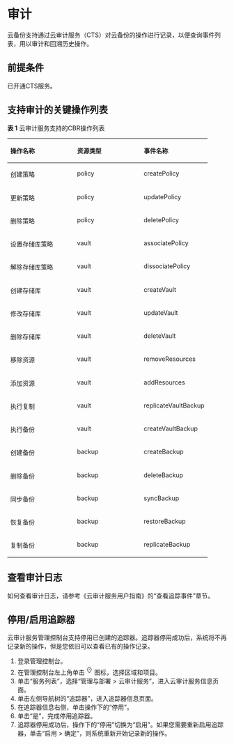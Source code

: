 # 审计<a name="cbr_03_0036"></a>

云备份支持通过云审计服务（CTS）对云备份的操作进行记录，以便查询事件列表，用以审计和回溯历史操作。

## 前提条件<a name="section949561705815"></a>

已开通CTS服务。

## 支持审计的关键操作列表<a name="section7973844806"></a>

**表 1**  云审计服务支持的CBR操作列表

<a name="table4266143655218"></a>
<table><thead align="left"><tr id="row62671836145211"><th class="cellrowborder" valign="top" width="33.33333333333333%" id="mcps1.2.4.1.1"><p id="p788495216389"><a name="p788495216389"></a><a name="p788495216389"></a>操作名称</p>
</th>
<th class="cellrowborder" valign="top" width="33.33333333333333%" id="mcps1.2.4.1.2"><p id="p2885155215386"><a name="p2885155215386"></a><a name="p2885155215386"></a>资源类型</p>
</th>
<th class="cellrowborder" valign="top" width="33.33333333333333%" id="mcps1.2.4.1.3"><p id="p4885195243819"><a name="p4885195243819"></a><a name="p4885195243819"></a>事件名称</p>
</th>
</tr>
</thead>
<tbody><tr id="row10267113619522"><td class="cellrowborder" valign="top" width="33.33333333333333%" headers="mcps1.2.4.1.1 "><p id="p168851752143811"><a name="p168851752143811"></a><a name="p168851752143811"></a>创建策略</p>
</td>
<td class="cellrowborder" valign="top" width="33.33333333333333%" headers="mcps1.2.4.1.2 "><p id="p3885115213818"><a name="p3885115213818"></a><a name="p3885115213818"></a>policy</p>
</td>
<td class="cellrowborder" valign="top" width="33.33333333333333%" headers="mcps1.2.4.1.3 "><p id="p38858528385"><a name="p38858528385"></a><a name="p38858528385"></a>createPolicy</p>
</td>
</tr>
<tr id="row526715361522"><td class="cellrowborder" valign="top" width="33.33333333333333%" headers="mcps1.2.4.1.1 "><p id="p138851652153819"><a name="p138851652153819"></a><a name="p138851652153819"></a>更新策略</p>
</td>
<td class="cellrowborder" valign="top" width="33.33333333333333%" headers="mcps1.2.4.1.2 "><p id="p88850527387"><a name="p88850527387"></a><a name="p88850527387"></a>policy</p>
</td>
<td class="cellrowborder" valign="top" width="33.33333333333333%" headers="mcps1.2.4.1.3 "><p id="p1885052153818"><a name="p1885052153818"></a><a name="p1885052153818"></a>updatePolicy</p>
</td>
</tr>
<tr id="row1226753695212"><td class="cellrowborder" valign="top" width="33.33333333333333%" headers="mcps1.2.4.1.1 "><p id="p20885165263819"><a name="p20885165263819"></a><a name="p20885165263819"></a>删除策略</p>
</td>
<td class="cellrowborder" valign="top" width="33.33333333333333%" headers="mcps1.2.4.1.2 "><p id="p488514529380"><a name="p488514529380"></a><a name="p488514529380"></a>policy</p>
</td>
<td class="cellrowborder" valign="top" width="33.33333333333333%" headers="mcps1.2.4.1.3 "><p id="p14885115233816"><a name="p14885115233816"></a><a name="p14885115233816"></a>deletePolicy</p>
</td>
</tr>
<tr id="row3268103625218"><td class="cellrowborder" valign="top" width="33.33333333333333%" headers="mcps1.2.4.1.1 "><p id="p988519522387"><a name="p988519522387"></a><a name="p988519522387"></a>设置存储库策略</p>
</td>
<td class="cellrowborder" valign="top" width="33.33333333333333%" headers="mcps1.2.4.1.2 "><p id="p6885195213383"><a name="p6885195213383"></a><a name="p6885195213383"></a>vault</p>
</td>
<td class="cellrowborder" valign="top" width="33.33333333333333%" headers="mcps1.2.4.1.3 "><p id="p16885552183817"><a name="p16885552183817"></a><a name="p16885552183817"></a>associatePolicy</p>
</td>
</tr>
<tr id="row616134212589"><td class="cellrowborder" valign="top" width="33.33333333333333%" headers="mcps1.2.4.1.1 "><p id="p3885352143816"><a name="p3885352143816"></a><a name="p3885352143816"></a>解除存储库策略</p>
</td>
<td class="cellrowborder" valign="top" width="33.33333333333333%" headers="mcps1.2.4.1.2 "><p id="p1488513525383"><a name="p1488513525383"></a><a name="p1488513525383"></a>vault</p>
</td>
<td class="cellrowborder" valign="top" width="33.33333333333333%" headers="mcps1.2.4.1.3 "><p id="p888575216384"><a name="p888575216384"></a><a name="p888575216384"></a>dissociatePolicy</p>
</td>
</tr>
<tr id="row320074413582"><td class="cellrowborder" valign="top" width="33.33333333333333%" headers="mcps1.2.4.1.1 "><p id="p1388585218380"><a name="p1388585218380"></a><a name="p1388585218380"></a>创建存储库</p>
</td>
<td class="cellrowborder" valign="top" width="33.33333333333333%" headers="mcps1.2.4.1.2 "><p id="p15885152143817"><a name="p15885152143817"></a><a name="p15885152143817"></a>vault</p>
</td>
<td class="cellrowborder" valign="top" width="33.33333333333333%" headers="mcps1.2.4.1.3 "><p id="p12885145213818"><a name="p12885145213818"></a><a name="p12885145213818"></a>createVault</p>
</td>
</tr>
<tr id="row132668468583"><td class="cellrowborder" valign="top" width="33.33333333333333%" headers="mcps1.2.4.1.1 "><p id="p588511528384"><a name="p588511528384"></a><a name="p588511528384"></a>修改存储库</p>
</td>
<td class="cellrowborder" valign="top" width="33.33333333333333%" headers="mcps1.2.4.1.2 "><p id="p9886115243810"><a name="p9886115243810"></a><a name="p9886115243810"></a>vault</p>
</td>
<td class="cellrowborder" valign="top" width="33.33333333333333%" headers="mcps1.2.4.1.3 "><p id="p118861852153817"><a name="p118861852153817"></a><a name="p118861852153817"></a>updateVault</p>
</td>
</tr>
<tr id="row19581164865818"><td class="cellrowborder" valign="top" width="33.33333333333333%" headers="mcps1.2.4.1.1 "><p id="p168861152163810"><a name="p168861152163810"></a><a name="p168861152163810"></a>删除存储库</p>
</td>
<td class="cellrowborder" valign="top" width="33.33333333333333%" headers="mcps1.2.4.1.2 "><p id="p1788665215384"><a name="p1788665215384"></a><a name="p1788665215384"></a>vault</p>
</td>
<td class="cellrowborder" valign="top" width="33.33333333333333%" headers="mcps1.2.4.1.3 "><p id="p10886155253818"><a name="p10886155253818"></a><a name="p10886155253818"></a>deleteVault</p>
</td>
</tr>
<tr id="row12499550145810"><td class="cellrowborder" valign="top" width="33.33333333333333%" headers="mcps1.2.4.1.1 "><p id="p8886175243814"><a name="p8886175243814"></a><a name="p8886175243814"></a>移除资源</p>
</td>
<td class="cellrowborder" valign="top" width="33.33333333333333%" headers="mcps1.2.4.1.2 "><p id="p18886752163814"><a name="p18886752163814"></a><a name="p18886752163814"></a>vault</p>
</td>
<td class="cellrowborder" valign="top" width="33.33333333333333%" headers="mcps1.2.4.1.3 "><p id="p16886952133819"><a name="p16886952133819"></a><a name="p16886952133819"></a>removeResources</p>
</td>
</tr>
<tr id="row1072275215818"><td class="cellrowborder" valign="top" width="33.33333333333333%" headers="mcps1.2.4.1.1 "><p id="p98861952103814"><a name="p98861952103814"></a><a name="p98861952103814"></a>添加资源</p>
</td>
<td class="cellrowborder" valign="top" width="33.33333333333333%" headers="mcps1.2.4.1.2 "><p id="p188618525383"><a name="p188618525383"></a><a name="p188618525383"></a>vault</p>
</td>
<td class="cellrowborder" valign="top" width="33.33333333333333%" headers="mcps1.2.4.1.3 "><p id="p4886135217386"><a name="p4886135217386"></a><a name="p4886135217386"></a>addResources</p>
</td>
</tr>
<tr id="row162292092014"><td class="cellrowborder" valign="top" width="33.33333333333333%" headers="mcps1.2.4.1.1 "><p id="p19886352143811"><a name="p19886352143811"></a><a name="p19886352143811"></a>执行复制</p>
</td>
<td class="cellrowborder" valign="top" width="33.33333333333333%" headers="mcps1.2.4.1.2 "><p id="p488614524385"><a name="p488614524385"></a><a name="p488614524385"></a>vault</p>
</td>
<td class="cellrowborder" valign="top" width="33.33333333333333%" headers="mcps1.2.4.1.3 "><p id="p9886135219381"><a name="p9886135219381"></a><a name="p9886135219381"></a>replicateVaultBackup</p>
</td>
</tr>
<tr id="row125213114011"><td class="cellrowborder" valign="top" width="33.33333333333333%" headers="mcps1.2.4.1.1 "><p id="p15886852103811"><a name="p15886852103811"></a><a name="p15886852103811"></a>执行备份</p>
</td>
<td class="cellrowborder" valign="top" width="33.33333333333333%" headers="mcps1.2.4.1.2 "><p id="p788614525381"><a name="p788614525381"></a><a name="p788614525381"></a>vault</p>
</td>
<td class="cellrowborder" valign="top" width="33.33333333333333%" headers="mcps1.2.4.1.3 "><p id="p19886105233813"><a name="p19886105233813"></a><a name="p19886105233813"></a>createVaultBackup</p>
</td>
</tr>
<tr id="row64591131406"><td class="cellrowborder" valign="top" width="33.33333333333333%" headers="mcps1.2.4.1.1 "><p id="p1988613528384"><a name="p1988613528384"></a><a name="p1988613528384"></a>创建备份</p>
</td>
<td class="cellrowborder" valign="top" width="33.33333333333333%" headers="mcps1.2.4.1.2 "><p id="p3886105203812"><a name="p3886105203812"></a><a name="p3886105203812"></a>backup</p>
</td>
<td class="cellrowborder" valign="top" width="33.33333333333333%" headers="mcps1.2.4.1.3 "><p id="p188616528389"><a name="p188616528389"></a><a name="p188616528389"></a>createBackup</p>
</td>
</tr>
<tr id="row174129169018"><td class="cellrowborder" valign="top" width="33.33333333333333%" headers="mcps1.2.4.1.1 "><p id="p688618525386"><a name="p688618525386"></a><a name="p688618525386"></a>删除备份</p>
</td>
<td class="cellrowborder" valign="top" width="33.33333333333333%" headers="mcps1.2.4.1.2 "><p id="p388612529381"><a name="p388612529381"></a><a name="p388612529381"></a>backup</p>
</td>
<td class="cellrowborder" valign="top" width="33.33333333333333%" headers="mcps1.2.4.1.3 "><p id="p1788614526381"><a name="p1788614526381"></a><a name="p1788614526381"></a>deleteBackup</p>
</td>
</tr>
<tr id="row137937237012"><td class="cellrowborder" valign="top" width="33.33333333333333%" headers="mcps1.2.4.1.1 "><p id="p20886952103818"><a name="p20886952103818"></a><a name="p20886952103818"></a>同步备份</p>
</td>
<td class="cellrowborder" valign="top" width="33.33333333333333%" headers="mcps1.2.4.1.2 "><p id="p1588619526388"><a name="p1588619526388"></a><a name="p1588619526388"></a>backup</p>
</td>
<td class="cellrowborder" valign="top" width="33.33333333333333%" headers="mcps1.2.4.1.3 "><p id="p78861252143814"><a name="p78861252143814"></a><a name="p78861252143814"></a>syncBackup</p>
</td>
</tr>
<tr id="row1333614261306"><td class="cellrowborder" valign="top" width="33.33333333333333%" headers="mcps1.2.4.1.1 "><p id="p688713520385"><a name="p688713520385"></a><a name="p688713520385"></a>恢复备份</p>
</td>
<td class="cellrowborder" valign="top" width="33.33333333333333%" headers="mcps1.2.4.1.2 "><p id="p38875525386"><a name="p38875525386"></a><a name="p38875525386"></a>backup</p>
</td>
<td class="cellrowborder" valign="top" width="33.33333333333333%" headers="mcps1.2.4.1.3 "><p id="p488713529383"><a name="p488713529383"></a><a name="p488713529383"></a>restoreBackup</p>
</td>
</tr>
<tr id="row161214291009"><td class="cellrowborder" valign="top" width="33.33333333333333%" headers="mcps1.2.4.1.1 "><p id="p118871452163810"><a name="p118871452163810"></a><a name="p118871452163810"></a>复制备份</p>
</td>
<td class="cellrowborder" valign="top" width="33.33333333333333%" headers="mcps1.2.4.1.2 "><p id="p1188795212382"><a name="p1188795212382"></a><a name="p1188795212382"></a>backup</p>
</td>
<td class="cellrowborder" valign="top" width="33.33333333333333%" headers="mcps1.2.4.1.3 "><p id="p1188795210388"><a name="p1188795210388"></a><a name="p1188795210388"></a>replicateBackup</p>
</td>
</tr>
</tbody>
</table>

## 查看审计日志<a name="section3865142745819"></a>

如何查看审计日志，请参考《云审计服务用户指南》的“查看追踪事件”章节。

## 停用/启用追踪器<a name="section8942195284715"></a>

云审计服务管理控制台支持停用已创建的追踪器。追踪器停用成功后，系统将不再记录新的操作，但是您依旧可以查看已有的操作记录。

1.  登录管理控制台。
2.  在管理控制台左上角单击![](figures/icon-region.png)图标，选择区域和项目。
3.  单击“服务列表”，选择“管理与部署 \> 云审计服务”，进入云审计服务信息页面。
4.  单击左侧导航树的“追踪器”，进入追踪器信息页面。
5.  在追踪器信息右侧，单击操作下的“停用”。
6.  单击“是”，完成停用追踪器。
7.  追踪器停用成功后，操作下的“停用”切换为“启用”。如果您需要重新启用追踪器，单击“启用 \> 确定”，则系统重新开始记录新的操作。


